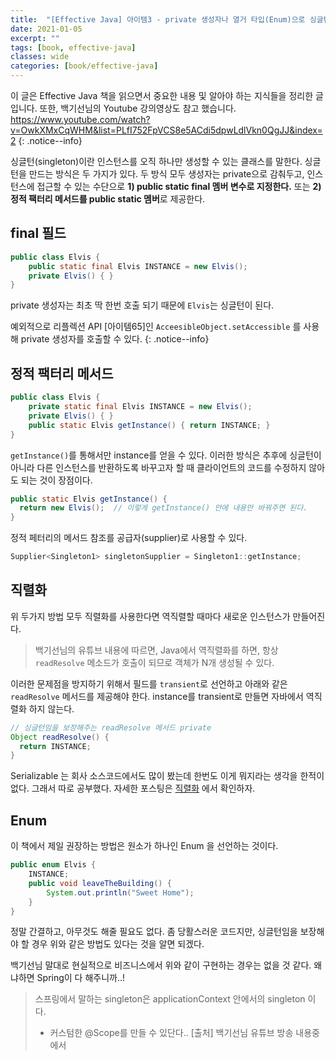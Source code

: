 ```yaml
---
title:  "[Effective Java] 아이템3 - private 생성자나 열거 타입(Enum)으로 싱글턴임을 보증하라"
date: 2021-01-05
excerpt: ""
tags: [book, effective-java]
classes: wide
categories: [book/effective-java]
---
```


이 글은 Effective Java 책을 읽으면서 중요한 내용 및 알아야 하는 지식들을 정리한 글입니다. 또한, 백기선님의 Youtube 강의영상도 참고 했습니다.
https://www.youtube.com/watch?v=OwkXMxCqWHM&list=PLfI752FpVCS8e5ACdi5dpwLdlVkn0QgJJ&index=2
{: .notice--info}

싱글턴(singleton)이란 인스턴스를 오직 하나만 생성할 수 있는 클래스를 말한다.
싱글턴을 만드는 방식은 두 가지가 있다. 두 방식 모두 생성자는 private으로 감춰두고, 인스턴스에 접근할 수 있는 수단으로 **1) public static final 멤버 변수로 지정한다.** 또는 **2) 정적 팩터리 메서드를 public static 멤버**로 제공한다.

## final 필드

``` java
public class Elvis {
    public static final Elvis INSTANCE = new Elvis();
    private Elvis() { }
}
```

private 생성자는 최초 딱 한번 호출 되기 때문에 `Elvis`는 싱글턴이 된다.

예외적으로 리플렉션 API [아이템65]인 `AcceesibleObject.setAccessible` 를 사용해 private 생성자를 호출할 수 있다.
{: .notice--info}


## 정적 팩터리 메서드

``` java
public class Elvis {
    private static final Elvis INSTANCE = new Elvis();
    private Elvis() { }
    public static Elvis getInstance() { return INSTANCE; }
}
```

`getInstance()`를 통해서만 instance를 얻을 수 있다. 이러한 방식은 추후에 싱글턴이 아니라 다른 인스턴스를 반환하도록 바꾸고자 할 때 클라이언트의 코드를 수정하지 않아도 되는 것이 장점이다.

``` java
public static Elvis getInstance() {
  return new Elvis();  // 이렇게 getInstance() 안에 내용만 바꿔주면 된다.
}
```

정적 페터리의 메서드 참조를 공급자(supplier)로 사용할 수 있다.
``` java
Supplier<Singleton1> singletonSupplier = Singleton1::getInstance;
```

## 직렬화

위 두가지 방법 모두 직렬화를 사용한다면 역직렬할 때마다 새로운 인스턴스가 만들어진다.

> 백기선님의 유튜브 내용에 따르면, Java에서 역직렬화를 하면, 항상 `readResolve` 메소드가 호출이 되므로 객체가 N개 생성될 수 있다.

이러한 문제점을 방지하기 위해서 필드를 `transient`로 선언하고 아래와 같은 `readResolve` 메서드를 제공해야 한다. instance를 transient로 만들면 자바에서 역직렬화 하지 않는다.

``` java
// 싱글턴임을 보장해주는 readResolve 메서드 private
Object readResolve() {
  return INSTANCE;
}
```

Serializable 는 회사 소스코드에서도 많이 봤는데 한번도 이게 뭐지라는 생각을 한적이 없다. 그래서 따로 공부했다. 자세한 포스팅은 [직렬화](/til/language/java/serialization/) 에서 확인하자.

## Enum

이 책에서 제일 권장하는 방법은 원소가 하나인 Enum 을 선언하는 것이다.

``` java
public enum Elvis {
    INSTANCE;
    public void leaveTheBuilding() {
        System.out.println("Sweet Home");
    }
}
```

정말 간결하고, 아무것도 해줄 필요도 없다. 좀 당활스러운 코드지만, 싱글턴임을 보장해야 할 경우 위와 같은 방법도 있다는 것을 알면 되겠다.

백기선님 말대로 현실적으로 비즈니스에서 위와 같이 구현하는 경우는 없을 것 같다. 왜냐하면 Spring이 다 해주니까..!

>스프링에서 말하는 singleton은 applicationContext 안에서의 singleton 이다.
>	- 커스텀한 @Scope를 만들 수 있단다..
> [출처] 백기선님 유튜브 방송 내용중에서
